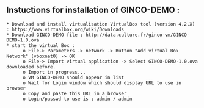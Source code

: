 Instuctions for installation of GINCO-DEMO :
-------------

    * Download and install virtualisation VirtualBox tool (version 4.2.X) : https://www.virtualbox.org/wiki/Downloads
    * Download GINCO-DEMO file : http://data.culture.fr/ginco-vm/GINCO-DEMO-1.0.ova 
    * start the virtual Box : 
          o File-> Parameters -> network -> Button "Add virtual Box Network" (vboxnet0) -> OK
          o File-> Import virtual application -> Select GINCO-DEMO-1.0.ova downloaded before.
          o Import in progress...
          o VM GINCO-DEMO should appear in list
          o Wait for Login window which should display URL to use in browser
          o Copy and paste this URL in a browser
          o Login/passwd to use is : admin / admin

